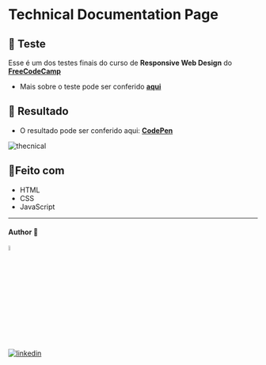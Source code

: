 # Technical Documentation Page

## 📝 Teste

Esse é um dos testes finais do curso de **Responsive Web Design** do [**FreeCodeCamp**](https://www.freecodecamp.org/)
- Mais sobre o teste pode ser conferido [**aqui**](https://www.freecodecamp.org/learn/responsive-web-design/responsive-web-design-projects/build-a-technical-documentation-page/)



## 🎨 Resultado

- O resultado pode ser conferido aqui: [**CodePen**](https://codepen.io/dev-araujo/full/qBpZMmv)


![thecnical](https://user-images.githubusercontent.com/97068163/159126499-5b95a9ee-207c-464f-a194-e02da37dcb76.png)




## 🔨Feito com 
- HTML
- CSS
- JavaScript

----


#### Author 👷

<img src="https://user-images.githubusercontent.com/97068163/149033991-781bf8b6-4beb-445a-913c-f05a76a28bfc.png" width="5%" alt="caricatura do autor desse repositório"/>

[![linkedin](https://img.shields.io/badge/LinkedIn-0077B5?style=for-the-badge&logo=linkedin&logoColor=white)](https://www.linkedin.com/in/araujocode/)
